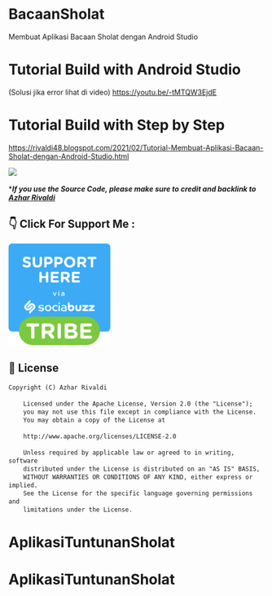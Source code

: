 # BacaanSholat
Membuat Aplikasi Bacaan Sholat dengan Android Studio

# Tutorial Build with Android Studio
(Solusi jika error lihat di video)
https://youtu.be/-tMTQW3EjdE

# Tutorial Build with Step by Step
https://rivaldi48.blogspot.com/2021/02/Tutorial-Membuat-Aplikasi-Bacaan-Sholat-dengan-Android-Studio.html

<img src="https://1.bp.blogspot.com/-uGdizqXaiZY/YCC_gSErpwI/AAAAAAAAHu8/14qns0CCdB0unn0iL_27BAjXz0Jopre9QCLcBGAsYHQ/s1280/Tutorial%2BMembuat%2BAplikasi%2BBacaan%2BSholat%2Bdengan%2BAndroid%2BStudio.pngg" data-canonical-src="https://1.bp.blogspot.com/-uGdizqXaiZY/YCC_gSErpwI/AAAAAAAAHu8/14qns0CCdB0unn0iL_27BAjXz0Jopre9QCLcBGAsYHQ/s1280/Tutorial%2BMembuat%2BAplikasi%2BBacaan%2BSholat%2Bdengan%2BAndroid%2BStudio.png" style="max-width:100%;">

****If you use the Source Code, please make sure to credit and backlink to [Azhar Rivaldi](https://rivaldi48.blogspot.com/)***

## 👇 Click For Support Me :
<a href="https://sociabuzz.com/azharrvldi_/donate"> 
<img src="https://github.com/AzharRivaldi/AzharRivaldi/blob/master/Support%20Here.png" width="200" height="200"></a>

## 📄 License

```
Copyright (C) Azhar Rivaldi

    Licensed under the Apache License, Version 2.0 (the "License");
    you may not use this file except in compliance with the License.
    You may obtain a copy of the License at

    http://www.apache.org/licenses/LICENSE-2.0

    Unless required by applicable law or agreed to in writing, software
    distributed under the License is distributed on an "AS IS" BASIS,
    WITHOUT WARRANTIES OR CONDITIONS OF ANY KIND, either express or implied.
    See the License for the specific language governing permissions and
    limitations under the License.

```
# AplikasiTuntunanSholat
# AplikasiTuntunanSholat
